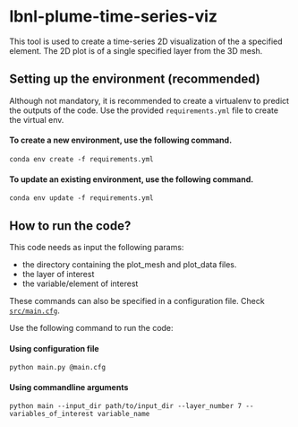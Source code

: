 # lbnl-plume-time-series-viz

This tool is used to create a time-series 2D visualization of the a specified element.
The 2D plot is of a single specified layer from the 3D mesh.

## Setting up the environment (recommended)
Although not mandatory, it is recommended to create a virtualenv to predict the outputs of the code.
Use the provided `requirements.yml` file to create the virtual env.

#### To create a new environment, use the following command.
```
conda env create -f requirements.yml
```

#### To update an existing environment, use the following command.
```
conda env update -f requirements.yml
```


## How to run the code?
This code needs as input the following params:
- the directory containing the plot_mesh and plot_data files.
- the layer of interest
- the variable/element of interest

These commands can also be specified in a configuration file. Check [`src/main.cfg`](src/main.cfg).

Use the following command to run the code:
#### Using configuration file
```
python main.py @main.cfg
```


#### Using commandline arguments
```
python main --input_dir path/to/input_dir --layer_number 7 --variables_of_interest variable_name
```
